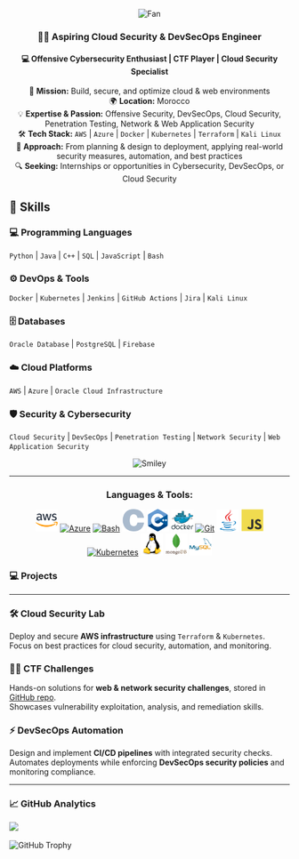 <!-- ================= PROFILE & ABOUT ================= -->

<p align="center">
  <img src="https://github.com/fnky/fnky/raw/fnky/img/fan-1.gif" alt="Fan" width="150">
 
</p>

<h3 align="center">🏄‍♂️ Aspiring Cloud Security & DevSecOps Engineer</h3>
<h4 align="center">💻 Offensive Cybersecurity Enthusiast | CTF Player | Cloud Security Specialist</h4>

<p align="center">
🎯 <strong>Mission:</strong> Build, secure, and optimize cloud & web environments<br>
🌍 <strong>Location:</strong> Morocco<br>
💡 <strong>Expertise & Passion:</strong> Offensive Security, DevSecOps, Cloud Security, Penetration Testing, Network & Web Application Security<br>
🛠️ <strong>Tech Stack:</strong> <code>AWS</code> | <code>Azure</code> | <code>Docker</code> | <code>Kubernetes</code> | <code>Terraform</code> | <code>Kali Linux</code><br>
🚀 <strong>Approach:</strong> From planning & design to deployment, applying real-world security measures, automation, and best practices<br>
🔍 <strong>Seeking:</strong> Internships or opportunities in Cybersecurity, DevSecOps, or Cloud Security
</p>




## 🧩 Skills

### 💻 Programming Languages
`Python` | `Java` | `C++` | `SQL` | `JavaScript` | `Bash`

### ⚙️ DevOps & Tools
`Docker` | `Kubernetes` | `Jenkins` | `GitHub Actions` | `Jira` | `Kali Linux`

### 🗄️ Databases
`Oracle Database` | `PostgreSQL` | `Firebase`

### ☁️ Cloud Platforms
`AWS` | `Azure` | `Oracle Cloud Infrastructure`

### 🛡️ Security & Cybersecurity
`Cloud Security` | `DevSecOps` | `Penetration Testing` | `Network Security` | `Web Application Security`




<p align="center">
  <img src="https://github.com/fnky/fnky/raw/fnky/img/smile.gif" alt="Smiley" width="50">
</p>


<hr>

<!-- ================= LANGUAGES & TOOLS ================= -->
<h3 align="center">Languages & Tools:</h3>
<p align="center">
  <a href="https://aws.amazon.com" target="_blank"><img src="https://raw.githubusercontent.com/devicons/devicon/master/icons/amazonwebservices/amazonwebservices-original-wordmark.svg" alt="AWS" width="40"/></a>
  <a href="https://azure.microsoft.com/" target="_blank"><img src="https://www.vectorlogo.zone/logos/microsoft_azure/microsoft_azure-icon.svg" alt="Azure" width="40"/></a>
  <a href="https://www.gnu.org/software/bash/" target="_blank"><img src="https://www.vectorlogo.zone/logos/gnu_bash/gnu_bash-icon.svg" alt="Bash" width="40"/></a>
  <a href="https://www.cprogramming.com/" target="_blank"><img src="https://raw.githubusercontent.com/devicons/devicon/master/icons/c/c-original.svg" alt="C" width="40"/></a>
  <a href="https://www.w3schools.com/cpp/" target="_blank"><img src="https://raw.githubusercontent.com/devicons/devicon/master/icons/cplusplus/cplusplus-original.svg" alt="C++" width="40"/></a>
  <a href="https://www.docker.com/" target="_blank"><img src="https://raw.githubusercontent.com/devicons/devicon/master/icons/docker/docker-original-wordmark.svg" alt="Docker" width="40"/></a>
  <a href="https://git-scm.com/" target="_blank"><img src="https://www.vectorlogo.zone/logos/git-scm/git-scm-icon.svg" alt="Git" width="40"/></a>
  <a href="https://www.java.com" target="_blank"><img src="https://raw.githubusercontent.com/devicons/devicon/master/icons/java/java-original.svg" alt="Java" width="40"/></a>
  <a href="https://developer.mozilla.org/en-US/docs/Web/JavaScript" target="_blank"><img src="https://raw.githubusercontent.com/devicons/devicon/master/icons/javascript/javascript-original.svg" alt="JavaScript" width="40"/></a>
  <a href="https://kubernetes.io" target="_blank"><img src="https://www.vectorlogo.zone/logos/kubernetes/kubernetes-icon.svg" alt="Kubernetes" width="40"/></a>
  <a href="https://www.linux.org/" target="_blank"><img src="https://raw.githubusercontent.com/devicons/devicon/master/icons/linux/linux-original.svg" alt="Linux" width="40"/></a>
  <a href=https://img.shields.io/badge/Kali_Linux-557C94?style=for-the-badge&logo=kalilinux&logoColor=white /a></a>
  <a href="https://www.mongodb.com/" target="_blank"><img src="https://raw.githubusercontent.com/devicons/devicon/master/icons/mongodb/mongodb-original-wordmark.svg" alt="MongoDB" width="40"/></a>
  <a href="https://www.mysql.com/" target="_blank"><img src="https://raw.githubusercontent.com/devicons/devicon/master/icons/mysql/mysql-original-wordmark.svg" alt="MySQL" width="40"/></a>
</p>
<h3><strong>💻 Projects</strong></h3>
<hr>

### 🛠️ **Cloud Security Lab**
Deploy and secure **AWS infrastructure** using `Terraform` & `Kubernetes`.  
Focus on best practices for cloud security, automation, and monitoring.

### 🕵️‍♂️ **CTF Challenges**
Hands-on solutions for **web & network security challenges**, stored in [GitHub repo](https://github.com/mtaha-sec).  
Showcases vulnerability exploitation, analysis, and remediation skills.

### ⚡ **DevSecOps Automation**
Design and implement **CI/CD pipelines** with integrated security checks.  
Automates deployments while enforcing **DevSecOps security policies** and monitoring compliance.
<hr>
<h3><strong>📈 GitHub Analytics</strong></h3>

<picture>
  <source
    srcset="https://github-readme-stats.vercel.app/api?username=mtaha-sec&show_icons=true&bg_color=000000&title_color=00FF00&text_color=00FF00&icon_color=00FF00&border_color=00FF00"
    media="(prefers-color-scheme: dark)"
  />
  <source
    srcset="https://github-readme-stats.vercel.app/api?username=mtaha-sec&show_icons=true&bg_color=000000&title_color=00FF00&text_color=00FF00&icon_color=00FF00&border_color=00FF00"
    media="(prefers-color-scheme: light), (prefers-color-scheme: no-preference)"
  />
  <img src="https://github-readme-stats.vercel.app/api?username=mtaha-sec&show_icons=true&bg_color=000000&title_color=00FF00&text_color=00FF00&icon_color=00FF00&border_color=00FF00" />
</picture>


![GitHub Trophy](https://github-profile-trophy.vercel.app/?username=mtaha-sec&theme=matrix&column=4&row=2)




